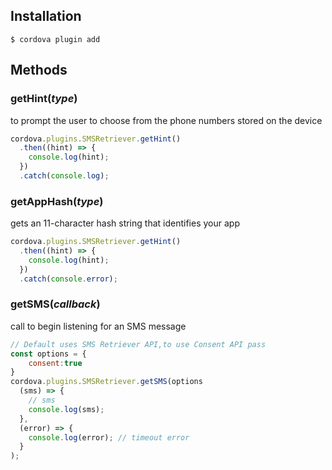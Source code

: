 ## Installation

    $ cordova plugin add

## Methods

### getHint(_type_)

to prompt the user to choose from the phone numbers stored on the device

```js
cordova.plugins.SMSRetriever.getHint()
  .then((hint) => {
    console.log(hint);
  })
  .catch(console.log);
```

### getAppHash(_type_)

gets an 11-character hash string that identifies your app

```js
cordova.plugins.SMSRetriever.getHint()
  .then((hint) => {
    console.log(hint);
  })
  .catch(console.error);
```

### getSMS(_callback_)

call to begin listening for an SMS message
```js
// Default uses SMS Retriever API,to use Consent API pass
const options = {
    consent:true
}
cordova.plugins.SMSRetriever.getSMS(options
  (sms) => {
    // sms
    console.log(sms);
  },
  (error) => {
    console.log(error); // timeout error
  }
);
```
